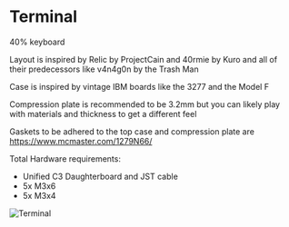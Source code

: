 # Terminal

40% keyboard

Layout is inspired by Relic by ProjectCain and 40rmie by Kuro and all of their predecessors like v4n4g0n by the Trash Man

Case is inspired by vintage IBM boards like the 3277 and the Model F

Compression plate is recommended to be 3.2mm but you can likely play with materials and thickness to get a different feel

Gaskets to be adhered to the top case and compression plate are https://www.mcmaster.com/1279N66/

Total Hardware requirements:
- Unified C3 Daughterboard and JST cable
- 5x M3x6
- 5x M3x4

![Terminal](https://user-images.githubusercontent.com/71409907/186707987-9349c999-6e99-4134-b74a-8862e86428ac.jpg)
